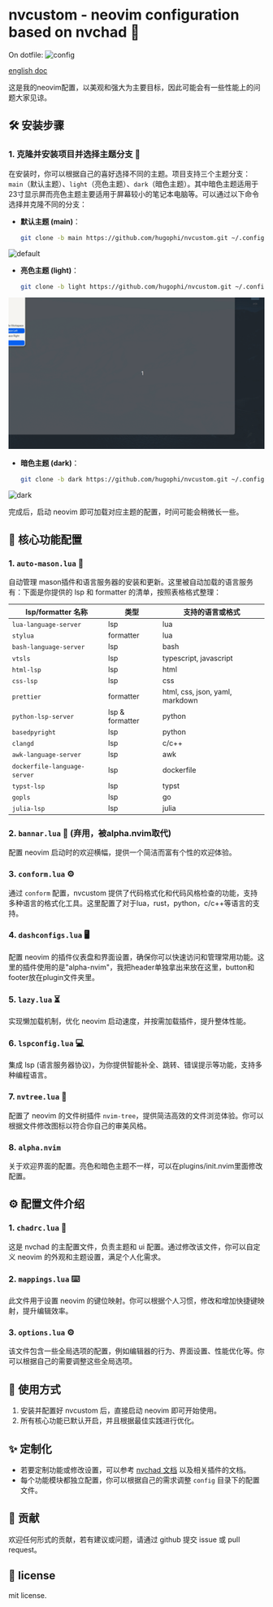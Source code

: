 # nvcustom - neovim configuration based on nvchad 🎨

On dotfile: ![config](https://dotfyle.com/HugoPhi/nvim)

[english doc](./readme.md)

这是我的neovim配置，以美观和强大为主要目标，因此可能会有一些性能上的问题大家见谅。

## 🛠️ 安装步骤

### 1. 克隆并安装项目并选择主题分支 🎨

在安装时，你可以根据自己的喜好选择不同的主题。项目支持三个主题分支：`main`（默认主题）、`light`（亮色主题）、`dark`（暗色主题）。其中暗色主题适用于23寸显示屏而亮色主题主要适用于屏幕较小的笔记本电脑等。可以通过以下命令选择并克隆不同的分支：

- **默认主题 (main)**：

  ```bash
  git clone -b main https://github.com/hugophi/nvcustom.git ~/.config/nvim
  ```

![default](./assets/default.gif)

- **亮色主题 (light)**：
  ```bash
  git clone -b light https://github.com/hugophi/nvcustom.git ~/.config/nvim
  ```

![light](./assets/light.gif)

- **暗色主题 (dark)**：

  ```bash
  git clone -b dark https://github.com/hugophi/nvcustom.git ~/.config/nvim
  ```

![dark](./assets/dark.gif)

完成后，启动 neovim 即可加载对应主题的配置，时间可能会稍微长一些。

## 🔧 核心功能配置

### 1. `auto-mason.lua` 🚀

自动管理 mason插件和语言服务器的安装和更新。这里被自动加载的语言服务有：下面是你提供的 lsp 和 formatter 的清单，按照表格格式整理：

| lsp/formatter 名称           | 类型            | 支持的语言或格式                |
| ---------------------------- | --------------- | ------------------------------- |
| `lua-language-server`        | lsp             | lua                             |
| `stylua`                     | formatter       | lua                             |
| `bash-language-server`       | lsp             | bash                            |
| `vtsls`                      | lsp             | typescript, javascript          |
| `html-lsp`                   | lsp             | html                            |
| `css-lsp`                    | lsp             | css                             |
| `prettier`                   | formatter       | html, css, json, yaml, markdown |
| `python-lsp-server`          | lsp & formatter | python                          |
| `basedpyright`               | lsp             | python                          |
| `clangd`                     | lsp             | c/c++                           |
| `awk-language-server`        | lsp             | awk                             |
| `dockerfile-language-server` | lsp             | dockerfile                      |
| `typst-lsp`                  | lsp             | typst                           |
| `gopls`                      | lsp             | go                              |
| `julia-lsp`                  | lsp             | julia                           |

### 2. `bannar.lua` 🎉 (弃用，被alpha.nvim取代)

配置 neovim 启动时的欢迎横幅，提供一个简洁而富有个性的欢迎体验。

### 3. `conform.lua` ⚙️

通过 `conform` 配置，nvcustom 提供了代码格式化和代码风格检查的功能，支持多种语言的格式化工具。这里配置了对于lua，rust，python，c/c++等语言的支持。

### 4. `dashconfigs.lua` 🖥️

配置 neovim 的插件仪表盘和界面设置，确保你可以快速访问和管理常用功能。这里的插件使用的是"alpha-nvim"，我把header单独拿出来放在这里，button和footer放在plugin文件夹里。

### 5. `lazy.lua` ⏳

实现懒加载机制，优化 neovim 启动速度，并按需加载插件，提升整体性能。

### 6. `lspconfig.lua` 💻

集成 lsp (语言服务器协议)，为你提供智能补全、跳转、错误提示等功能，支持多种编程语言。

### 7. `nvtree.lua` 🌲

配置了 neovim 的文件树插件 `nvim-tree`，提供简洁高效的文件浏览体验。你可以根据文件修改图标以符合你自己的审美风格。

### 8. `alpha.nvim`

关于欢迎界面的配置。亮色和暗色主题不一样，可以在plugins/init.nvim里面修改配置。

## ⚙️ 配置文件介绍

### 1. `chadrc.lua` 🎨

这是 nvchad 的主配置文件，负责主题和 ui 配置。通过修改该文件，你可以自定义 neovim 的外观和主题设置，满足个人化需求。

### 2. `mappings.lua` ⌨️

此文件用于设置 neovim 的键位映射。你可以根据个人习惯，修改和增加快捷键映射，提升编辑效率。

### 3. `options.lua` ⚙️

该文件包含一些全局选项的配置，例如编辑器的行为、界面设置、性能优化等。你可以根据自己的需要调整这些全局选项。

## 🚀 使用方式

1. 安装并配置好 nvcustom 后，直接启动 neovim 即可开始使用。
2. 所有核心功能已默认开启，并且根据最佳实践进行优化。

## ✨ 定制化

- 若要定制功能或修改设置，可以参考 [nvchad 文档](https://nvchad.com/) 以及相关插件的文档。
- 每个功能模块都独立配置，你可以根据自己的需求调整 `config` 目录下的配置文件。

## 🤝 贡献

欢迎任何形式的贡献，若有建议或问题，请通过 github 提交 issue 或 pull request。

## 📜 license

mit license.
